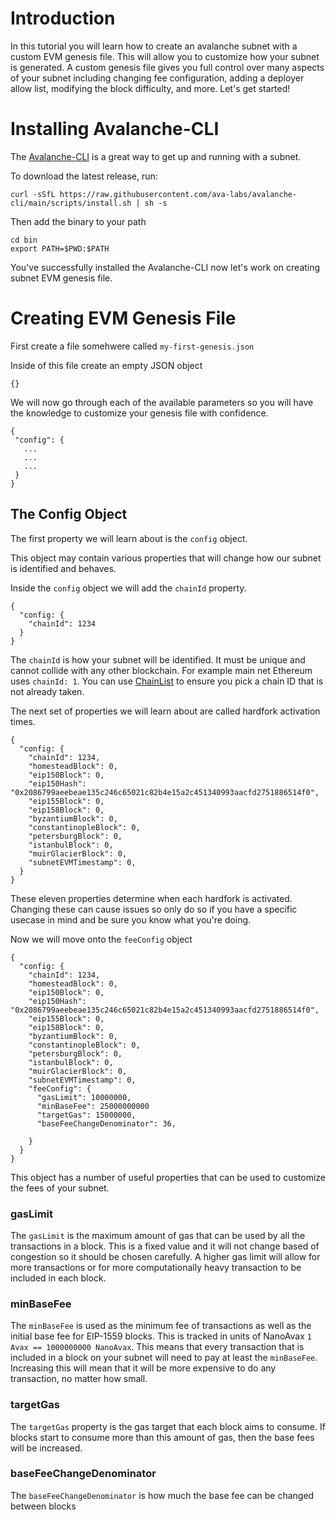 # Introduction

In this tutorial you will learn how to create an avalanche subnet with a custom EVM genesis file. This will allow you to customize how your subnet is generated. A custom genesis file gives you full control over many aspects of your subnet including changing fee configuration, adding a deployer allow list, modifying the block difficulty, and more. Let's get started!

# Installing Avalanche-CLI

The [Avalanche-CLI](https://github.com/ava-labs/avalanche-cli) is a great way to get up and running with a subnet.

To download the latest release, run:

```
curl -sSfL https://raw.githubusercontent.com/ava-labs/avalanche-cli/main/scripts/install.sh | sh -s
```

Then add the binary to your path

```
cd bin
export PATH=$PWD:$PATH
```

You've successfully installed the Avalanche-CLI now let's work on creating subnet EVM genesis file. 

# Creating EVM Genesis File

First create a file somehwere called `my-first-genesis.json`

Inside of this file create an empty JSON object

```
{}
```

We will now go through each of the available parameters so you will have the knowledge to customize your genesis file with confidence.

```
{
 "config": {
   ...
   ...
   ...
 }
}
```

## The Config Object

The first property we will learn about is the `config` object.

This object may contain various properties that will change how our subnet is identified and behaves.

Inside the `config` object we will add the `chainId` property.

```
{
  "config: {
    "chainId": 1234
  }
}
```

The `chainId` is how your subnet will be identified. It must be unique and cannot collide with any other blockchain. For example main net Ethereum uses `chainId: 1`. You can use [ChainList](https://chainlist.org/) to ensure you pick a chain ID that is not already taken. 

The next set of properties we will learn about are called hardfork activation times.

```
{
  "config: {
    "chainId": 1234,
    "homesteadBlock": 0,
    "eip150Block": 0,
    "eip150Hash": "0x2086799aeebeae135c246c65021c82b4e15a2c451340993aacfd2751886514f0",
    "eip155Block": 0,
    "eip158Block": 0,
    "byzantiumBlock": 0,
    "constantinopleBlock": 0,
    "petersburgBlock": 0,
    "istanbulBlock": 0,
    "muirGlacierBlock": 0,
    "subnetEVMTimestamp": 0,
  }
}
```
These eleven properties determine when each hardfork is activated. Changing these can cause issues so only do so if you have a specific usecase in mind and be sure you know what you're doing.

Now we will move onto the `feeConfig` object

```
{
  "config: {
    "chainId": 1234,
    "homesteadBlock": 0,
    "eip150Block": 0,
    "eip150Hash": "0x2086799aeebeae135c246c65021c82b4e15a2c451340993aacfd2751886514f0",
    "eip155Block": 0,
    "eip158Block": 0,
    "byzantiumBlock": 0,
    "constantinopleBlock": 0,
    "petersburgBlock": 0,
    "istanbulBlock": 0,
    "muirGlacierBlock": 0,
    "subnetEVMTimestamp": 0,
    "feeConfig": {
      "gasLimit": 10000000,
      "minBaseFee": 25000000000
      "targetGas": 15000000,
      "baseFeeChangeDenominator": 36,

    }
  }
}
```

This object has a number of useful properties that can be used to customize the fees of your subnet.

### gasLimit

The `gasLimit` is the maximum amount of gas that can be used by all the transactions in a block. This is a fixed value and it will not change based of congestion so it should be chosen carefully. A higher gas limit will allow for more transactions or for more computationally heavy transaction to be included in each block.

### minBaseFee

The `minBaseFee` is used as the minimum fee of transactions as well as the initial base fee for EIP-1559 blocks. This is tracked in units of NanoAvax `1 Avax == 1000000000 NanoAvax`. This means that every transaction that is included in a block on your subnet will need to pay at least the `minBaseFee`. Increasing this will mean that it will be more expensive to do any transaction, no matter how small.

### targetGas

The `targetGas` property is the gas target that each block aims to consume. If blocks start to consume more than this amount of gas, then the base fees will be increased.

### baseFeeChangeDenominator

The `baseFeeChangeDenominator` is how much the base fee can be changed between blocks